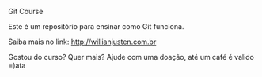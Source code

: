 Git Course

Este é um repositório para ensinar como Git funciona.

Saiba mais no link: http://willianjusten.com.br

Gostou do curso? Quer mais? Ajude com uma doação, até um café é valido =)ata
